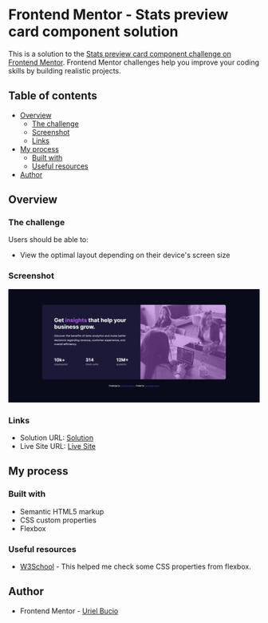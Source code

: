 # Frontend Mentor - Stats preview card component solution

This is a solution to the [Stats preview card component challenge on Frontend Mentor](https://www.frontendmentor.io/challenges/stats-preview-card-component-8JqbgoU62). Frontend Mentor challenges help you improve your coding skills by building realistic projects. 

## Table of contents

- [Overview](#overview)
  - [The challenge](#the-challenge)
  - [Screenshot](#screenshot)
  - [Links](#links)
- [My process](#my-process)
  - [Built with](#built-with)
  - [Useful resources](#useful-resources)
- [Author](#author)

## Overview

### The challenge

Users should be able to:

- View the optimal layout depending on their device's screen size

### Screenshot

![](./src/img/screenshot.jpg)

### Links

- Solution URL: [Solution](https://your-solution-url.com)
- Live Site URL: [Live Site](https://stats-preview-card-hub.netlify.app/)

## My process

### Built with

- Semantic HTML5 markup
- CSS custom properties
- Flexbox

### Useful resources

- [W3School](https://www.w3schools.com/css/css3_flexbox.asp) - This helped me check some CSS properties from flexbox.

## Author

- Frontend Mentor - [Uriel Bucio](https://www.frontendmentor.io/profile/UrielBucio)